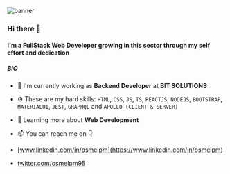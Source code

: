 ![banner](https://github.com/osmelpm/OsmelPM/blob/master/baner3.png)

### Hi there 👋

#### I'm a FullStack Web Developer growing in this sector through my self effort and dedication

##### BIO

- 🏢 I'm currently working as **Backend Developer** at **BIT SOLUTIONS**
- ⚙️ These are my hard skills: `HTML`, `CSS`, `JS`, `TS`, `REACTJS`, `NODEJS`, `BOOTSTRAP`, `MATERIALUI`, `JEST`, `GRAPHQL` and `APOLLO (CLIENT & SERVER)`
- 🌱 Learning more about **Web Development**

- 📫 You can reach me on 👇
- [www.linkedin.com/in/osmelpm](https://www.linkedin.com/in/osmelpm)
- [twitter.com/osmelpm95](https://twitter.com/osmelpm95) 
